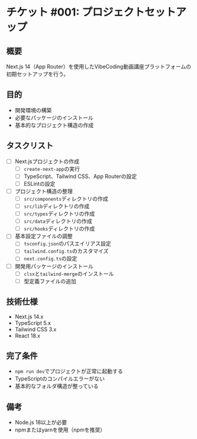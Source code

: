 # チケット #001: プロジェクトセットアップ

## 概要
Next.js 14（App Router）を使用したVibeCoding動画講座プラットフォームの初期セットアップを行う。

## 目的
- 開発環境の構築
- 必要なパッケージのインストール
- 基本的なプロジェクト構造の作成

## タスクリスト

- [ ] Next.jsプロジェクトの作成
  - [ ] `create-next-app`の実行
  - [ ] TypeScript、Tailwind CSS、App Routerの設定
  - [ ] ESLintの設定

- [ ] プロジェクト構造の整理
  - [ ] `src/components`ディレクトリの作成
  - [ ] `src/lib`ディレクトリの作成
  - [ ] `src/types`ディレクトリの作成
  - [ ] `src/data`ディレクトリの作成
  - [ ] `src/hooks`ディレクトリの作成

- [ ] 基本設定ファイルの調整
  - [ ] `tsconfig.json`のパスエイリアス設定
  - [ ] `tailwind.config.ts`のカスタマイズ
  - [ ] `next.config.ts`の設定

- [ ] 開発用パッケージのインストール
  - [ ] `clsx`と`tailwind-merge`のインストール
  - [ ] 型定義ファイルの追加

## 技術仕様
- Next.js 14.x
- TypeScript 5.x
- Tailwind CSS 3.x
- React 18.x

## 完了条件
- `npm run dev`でプロジェクトが正常に起動する
- TypeScriptのコンパイルエラーがない
- 基本的なフォルダ構造が整っている

## 備考
- Node.js 18以上が必要
- npmまたはyarnを使用（npmを推奨）